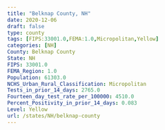 ```yaml
---
title: "Belknap County, NH"
date: 2020-12-06
draft: false
type: county
tags: [FIPS:33001.0,FEMA:1.0,Micropolitan,Yellow]
categories: [NH]
County: Belknap County
State: NH
FIPS: 33001.0
FEMA_Region: 1.0
Population: 61303.0
NCHS_Urban_Rural_Classification: Micropolitan
Tests_in_prior_14_days: 2765.0
Fourteen_day_test_rate_per_100000: 4510.0
Percent_Positivity_in_prior_14_days: 0.083
Level: Yellow
url: /states/NH/belknap-county
---
```



